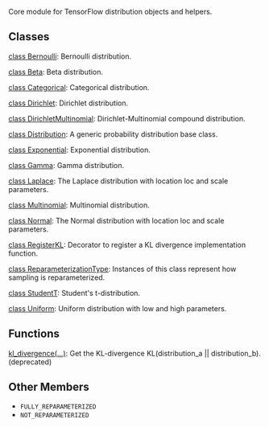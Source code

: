 
Core module for TensorFlow distribution objects and helpers.
## Classes
[class Bernoulli](https://www.tensorflow.org/api_docs/python/tf/compat/v1/distributions/Bernoulli): Bernoulli distribution.

[class Beta](https://www.tensorflow.org/api_docs/python/tf/compat/v1/distributions/Beta): Beta distribution.

[class Categorical](https://www.tensorflow.org/api_docs/python/tf/compat/v1/distributions/Categorical): Categorical distribution.

[class Dirichlet](https://www.tensorflow.org/api_docs/python/tf/compat/v1/distributions/Dirichlet): Dirichlet distribution.

[class DirichletMultinomial](https://www.tensorflow.org/api_docs/python/tf/compat/v1/distributions/DirichletMultinomial): Dirichlet-Multinomial compound distribution.

[class Distribution](https://www.tensorflow.org/api_docs/python/tf/compat/v1/distributions/Distribution): A generic probability distribution base class.

[class Exponential](https://www.tensorflow.org/api_docs/python/tf/compat/v1/distributions/Exponential): Exponential distribution.

[class Gamma](https://www.tensorflow.org/api_docs/python/tf/compat/v1/distributions/Gamma): Gamma distribution.

[class Laplace](https://www.tensorflow.org/api_docs/python/tf/compat/v1/distributions/Laplace): The Laplace distribution with location loc and scale parameters.

[class Multinomial](https://www.tensorflow.org/api_docs/python/tf/compat/v1/distributions/Multinomial): Multinomial distribution.

[class Normal](https://www.tensorflow.org/api_docs/python/tf/compat/v1/distributions/Normal): The Normal distribution with location loc and scale parameters.

[class RegisterKL](https://www.tensorflow.org/api_docs/python/tf/compat/v1/distributions/RegisterKL): Decorator to register a KL divergence implementation function.

[class ReparameterizationType](https://www.tensorflow.org/api_docs/python/tf/compat/v1/distributions/ReparameterizationType): Instances of this class represent how sampling is reparameterized.

[class StudentT](https://www.tensorflow.org/api_docs/python/tf/compat/v1/distributions/StudentT): Student's t-distribution.

[class Uniform](https://www.tensorflow.org/api_docs/python/tf/compat/v1/distributions/Uniform): Uniform distribution with low and high parameters.

## Functions
[kl_divergence(...)](https://www.tensorflow.org/api_docs/python/tf/compat/v1/distributions/kl_divergence): Get the KL-divergence KL(distribution_a || distribution_b). (deprecated)

## Other Members
- `FULLY_REPARAMETERIZED`
- `NOT_REPARAMETERIZED`

